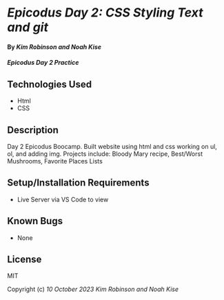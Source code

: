 # _Epicodus Day 2: CSS Styling Text and git_

#### By _**Kim Robinson and Noah Kise**_

#### _Epicodus Day 2 Practice_

## Technologies Used

* Html
* CSS

## Description

Day 2 Epicodus Boocamp. Built website using html and css working on ul, ol, and adding img.  Projects include: Bloody Mary recipe, Best/Worst Mushrooms, Favorite Places Lists

## Setup/Installation Requirements

* Live Server via VS Code to view

## Known Bugs

* None

## License

MIT

Copyright (c) _10 October 2023_ _Kim Robinson and Noah Kise_
